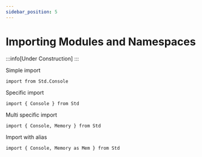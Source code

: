 ```yaml
---
sidebar_position: 5
---
```


# Importing Modules and Namespaces

:::info[Under Construction]
:::

Simple import
```abs
import from Std.Console
```

Specific import
```abs
import { Console } from Std
```

Multi specific import
```abs
import { Console, Memory } from Std
```

Import with alias
```abs
import { Console, Memory as Mem } from Std
```
